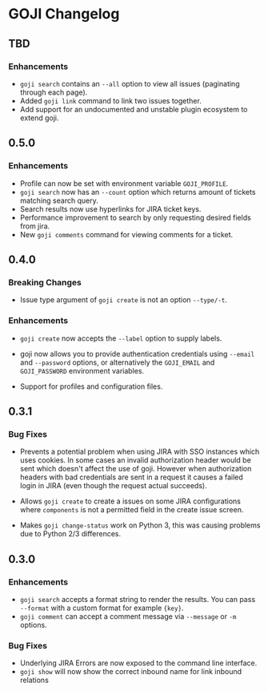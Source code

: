 # GOJI Changelog

## TBD

### Enhancements

- `goji search` contains an `--all` option to view all issues (paginating
  through each page).
- Added `goji link` command to link two issues together.
- Add support for an undocumented and unstable plugin ecosystem to extend goji.

## 0.5.0

### Enhancements

- Profile can now be set with environment variable `GOJI_PROFILE`.
- `goji search` now has an `--count` option which returns amount of tickets
  matching search query.
- Search results now use hyperlinks for JIRA ticket keys.
- Performance improvement to search by only requesting desired fields from
  jira.
- New `goji comments` command for viewing comments for a ticket.

## 0.4.0

### Breaking Changes

- Issue type argument of `goji create` is not an option `--type/-t`.

### Enhancements

- `goji create` now accepts the `--label` option to supply labels.
- goji now allows you to provide authentication credentials using `--email` and
  `--password` options, or alternatively the `GOJI_EMAIL` and `GOJI_PASSWORD`
  environment variables.

- Support for profiles and configuration files.

## 0.3.1

### Bug Fixes

- Prevents a potential problem when using JIRA with SSO instances which uses
  cookies. In some cases an invalid authorization header would be sent which
  doesn't affect the use of goji. However when authorization headers with bad
  credentials are sent in a request it causes a failed login in JIRA (even
  though the request actual succeeds).

- Allows `goji create` to create a issues on some JIRA configurations where
  `components` is not a permitted field in the create issue screen.

- Makes `goji change-status` work on Python 3, this was causing problems due to
  Python 2/3 differences.


## 0.3.0

### Enhancements

- `goji search` accepts a format string to render the results. You can pass
  `--format` with a custom format for example `{key}`.
- `goji comment` can accept a comment message via `--message` or `-m` options.

### Bug Fixes

- Underlying JIRA Errors are now exposed to the command line interface.
- `goji show` will now show the correct inbound name for link inbound relations
